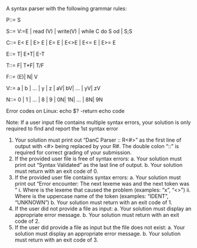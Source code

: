 A syntax parser with the following grammar rules:

P::= S

S::= V:=E | read (V) | write(V) | while C do S od | S;S

C::= E< E | E> E | E= E | E<>E | E<= E | E>= E

E::= T| E+T| E-T

T::= F| T*F| T/F

F::= (E)| N| V

V::= a | b | ... | y | z | aV| bV| ... | yV| zV

N::= 0 | 1 | ... | 8 | 9 | 0N| 1N| ... | 8N| 9N

Error codes on Linux: echo $? -return echo code

Note: If a user input file contains multiple syntax errors,
your solution is only required to find and report the 1st syntax error

1) Your solution must print out “DanC Parser :: R<#>” as the first line of output with <#> being replaced by
your R#. The double colon “::” is required for correct grading of your submission.
2) If the provided user file is free of syntax errors:
  a. Your solution must print out “Syntax Validated” as the last line of output.
  b. Your solution must return with an exit code of 0.
3) If the provided user file contains syntax errors:
  a. Your solution must print out “Error encounter: The next lexeme was <lexeme> and the next
token was <token>”
    i. Where <lexeme> is the lexeme that caused the problem (examples: “x”, “<>”)
    ii. Where <token> is the uppercase name of the token (examples: “IDENT”, “UNKNOWN”)
b. Your solution must return with an exit code of 1.
4) If the user did not provide a file as input:
  a. Your solution must display an appropriate error message.
  b. Your solution must return with an exit code of 2.
5) If the user did provide a file as input but the file does not exist:
  a. Your solution must display an appropriate error message.
  b. Your solution must return with an exit code of 3.
